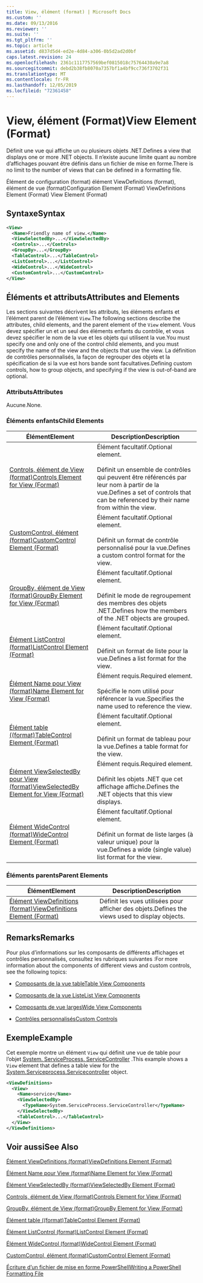 ```yaml
---
title: View, élément (format) | Microsoft Docs
ms.custom: ''
ms.date: 09/13/2016
ms.reviewer: ''
ms.suite: ''
ms.tgt_pltfrm: ''
ms.topic: article
ms.assetid: d837d5d4-ed2e-4d84-a306-0b5d2ad2d0bf
caps.latest.revision: 24
ms.openlocfilehash: 2361c1117757569bef0815018c75764430a9e7a8
ms.sourcegitcommit: debd2b38fb8070a7357bf1a4bf9cc736f3702f31
ms.translationtype: MT
ms.contentlocale: fr-FR
ms.lasthandoff: 12/05/2019
ms.locfileid: "72361458"
---
```

# <a name="view-element-format"></a><span data-ttu-id="97a58-102">View, élément (Format)</span><span class="sxs-lookup"><span data-stu-id="97a58-102">View Element (Format)</span></span>

<span data-ttu-id="97a58-103">Définit une vue qui affiche un ou plusieurs objets .NET.</span><span class="sxs-lookup"><span data-stu-id="97a58-103">Defines a view that displays one or more .NET objects.</span></span> <span data-ttu-id="97a58-104">Il n’existe aucune limite quant au nombre d’affichages pouvant être définis dans un fichier de mise en forme.</span><span class="sxs-lookup"><span data-stu-id="97a58-104">There is no limit to the number of views that can be defined in a formatting file.</span></span>

<span data-ttu-id="97a58-105">Élément de configuration (format) élément ViewDefinitions (format), élément de vue (format)</span><span class="sxs-lookup"><span data-stu-id="97a58-105">Configuration Element (Format) ViewDefinitions Element (Format) View Element (Format)</span></span>

## <a name="syntax"></a><span data-ttu-id="97a58-106">Syntaxe</span><span class="sxs-lookup"><span data-stu-id="97a58-106">Syntax</span></span>

```xml
<View>
  <Name>Friendly name of view.</Name>
  <ViewSelectedBy>...</ViewSelectedBy>
  <Controls>...</Controls>
  <GroupBy>...</GroupBy>
  <TableControl>...</TableControl>
  <ListControl>...</ListControl>
  <WideControl>...</WideControl>
  <CustomControl>...</CustomControl>
</View>
```

## <a name="attributes-and-elements"></a><span data-ttu-id="97a58-107">Éléments et attributs</span><span class="sxs-lookup"><span data-stu-id="97a58-107">Attributes and Elements</span></span>

<span data-ttu-id="97a58-108">Les sections suivantes décrivent les attributs, les éléments enfants et l’élément parent de l’élément `View`.</span><span class="sxs-lookup"><span data-stu-id="97a58-108">The following sections describe the attributes, child elements, and the parent element of the `View` element.</span></span> <span data-ttu-id="97a58-109">Vous devez spécifier un et un seul des éléments enfants du contrôle, et vous devez spécifier le nom de la vue et les objets qui utilisent la vue.</span><span class="sxs-lookup"><span data-stu-id="97a58-109">You must specify one and only one of the control child elements, and you must specify the name of the view and the objects that use the view.</span></span> <span data-ttu-id="97a58-110">La définition de contrôles personnalisés, la façon de regrouper des objets et la spécification de si la vue est hors bande sont facultatives.</span><span class="sxs-lookup"><span data-stu-id="97a58-110">Defining custom controls, how to group objects, and specifying if the view is out-of-band are optional.</span></span>

### <a name="attributes"></a><span data-ttu-id="97a58-111">Attributs</span><span class="sxs-lookup"><span data-stu-id="97a58-111">Attributes</span></span>

<span data-ttu-id="97a58-112">Aucune.</span><span class="sxs-lookup"><span data-stu-id="97a58-112">None.</span></span>

### <a name="child-elements"></a><span data-ttu-id="97a58-113">Éléments enfants</span><span class="sxs-lookup"><span data-stu-id="97a58-113">Child Elements</span></span>

|<span data-ttu-id="97a58-114">Élément</span><span class="sxs-lookup"><span data-stu-id="97a58-114">Element</span></span>|<span data-ttu-id="97a58-115">Description</span><span class="sxs-lookup"><span data-stu-id="97a58-115">Description</span></span>|
|-------------|-----------------|
|[<span data-ttu-id="97a58-116">Controls, élément de View (format)</span><span class="sxs-lookup"><span data-stu-id="97a58-116">Controls Element for View (Format)</span></span>](./controls-element-for-view-format.md)|<span data-ttu-id="97a58-117">Élément facultatif.</span><span class="sxs-lookup"><span data-stu-id="97a58-117">Optional element.</span></span><br /><br /> <span data-ttu-id="97a58-118">Définit un ensemble de contrôles qui peuvent être référencés par leur nom à partir de la vue.</span><span class="sxs-lookup"><span data-stu-id="97a58-118">Defines a set of controls that can be referenced by their name from within the view.</span></span>|
|[<span data-ttu-id="97a58-119">CustomControl, élément (format)</span><span class="sxs-lookup"><span data-stu-id="97a58-119">CustomControl Element (Format)</span></span>](./customcontrol-element-for-groupby-format.md)|<span data-ttu-id="97a58-120">Élément facultatif.</span><span class="sxs-lookup"><span data-stu-id="97a58-120">Optional element.</span></span><br /><br /> <span data-ttu-id="97a58-121">Définit un format de contrôle personnalisé pour la vue.</span><span class="sxs-lookup"><span data-stu-id="97a58-121">Defines a custom control format for the view.</span></span>|
|[<span data-ttu-id="97a58-122">GroupBy, élément de View (format)</span><span class="sxs-lookup"><span data-stu-id="97a58-122">GroupBy Element for View (Format)</span></span>](./groupby-element-for-view-format.md)|<span data-ttu-id="97a58-123">Élément facultatif.</span><span class="sxs-lookup"><span data-stu-id="97a58-123">Optional element.</span></span><br /><br /> <span data-ttu-id="97a58-124">Définit le mode de regroupement des membres des objets .NET.</span><span class="sxs-lookup"><span data-stu-id="97a58-124">Defines how the members of the .NET objects are grouped.</span></span>|
|[<span data-ttu-id="97a58-125">Élément ListControl (format)</span><span class="sxs-lookup"><span data-stu-id="97a58-125">ListControl Element (Format)</span></span>](./listcontrol-element-format.md)|<span data-ttu-id="97a58-126">Élément facultatif.</span><span class="sxs-lookup"><span data-stu-id="97a58-126">Optional element.</span></span><br /><br /> <span data-ttu-id="97a58-127">Définit un format de liste pour la vue.</span><span class="sxs-lookup"><span data-stu-id="97a58-127">Defines a list format for the view.</span></span>|
|[<span data-ttu-id="97a58-128">Élément Name pour View (format)</span><span class="sxs-lookup"><span data-stu-id="97a58-128">Name Element for View (Format)</span></span>](./name-element-for-view-format.md)|<span data-ttu-id="97a58-129">Élément requis.</span><span class="sxs-lookup"><span data-stu-id="97a58-129">Required element.</span></span><br /><br /> <span data-ttu-id="97a58-130">Spécifie le nom utilisé pour référencer la vue.</span><span class="sxs-lookup"><span data-stu-id="97a58-130">Specifies the name used to reference the view.</span></span>|
|[<span data-ttu-id="97a58-131">Élément table ((format)</span><span class="sxs-lookup"><span data-stu-id="97a58-131">TableControl Element (Format)</span></span>](./tablecontrol-element-format.md)|<span data-ttu-id="97a58-132">Élément facultatif.</span><span class="sxs-lookup"><span data-stu-id="97a58-132">Optional element.</span></span><br /><br /> <span data-ttu-id="97a58-133">Définit un format de tableau pour la vue.</span><span class="sxs-lookup"><span data-stu-id="97a58-133">Defines a table format for the view.</span></span>|
|[<span data-ttu-id="97a58-134">Élément ViewSelectedBy pour View (format)</span><span class="sxs-lookup"><span data-stu-id="97a58-134">ViewSelectedBy Element for View (Format)</span></span>](./viewselectedby-element-format.md)|<span data-ttu-id="97a58-135">Élément requis.</span><span class="sxs-lookup"><span data-stu-id="97a58-135">Required element.</span></span><br /><br /> <span data-ttu-id="97a58-136">Définit les objets .NET que cet affichage affiche.</span><span class="sxs-lookup"><span data-stu-id="97a58-136">Defines the .NET objects that this view displays.</span></span>|
|[<span data-ttu-id="97a58-137">Élément WideControl (format)</span><span class="sxs-lookup"><span data-stu-id="97a58-137">WideControl Element (Format)</span></span>](./widecontrol-element-format.md)|<span data-ttu-id="97a58-138">Élément facultatif.</span><span class="sxs-lookup"><span data-stu-id="97a58-138">Optional element.</span></span><br /><br /> <span data-ttu-id="97a58-139">Définit un format de liste larges (à valeur unique) pour la vue.</span><span class="sxs-lookup"><span data-stu-id="97a58-139">Defines a wide (single value) list format for the view.</span></span>|

### <a name="parent-elements"></a><span data-ttu-id="97a58-140">Éléments parents</span><span class="sxs-lookup"><span data-stu-id="97a58-140">Parent Elements</span></span>

|<span data-ttu-id="97a58-141">Élément</span><span class="sxs-lookup"><span data-stu-id="97a58-141">Element</span></span>|<span data-ttu-id="97a58-142">Description</span><span class="sxs-lookup"><span data-stu-id="97a58-142">Description</span></span>|
|-------------|-----------------|
|[<span data-ttu-id="97a58-143">Élément ViewDefinitions (format)</span><span class="sxs-lookup"><span data-stu-id="97a58-143">ViewDefinitions Element (Format)</span></span>](./viewdefinitions-element-format.md)|<span data-ttu-id="97a58-144">Définit les vues utilisées pour afficher des objets.</span><span class="sxs-lookup"><span data-stu-id="97a58-144">Defines the views used to display objects.</span></span>|

## <a name="remarks"></a><span data-ttu-id="97a58-145">Remarks</span><span class="sxs-lookup"><span data-stu-id="97a58-145">Remarks</span></span>

<span data-ttu-id="97a58-146">Pour plus d’informations sur les composants de différents affichages et contrôles personnalisés, consultez les rubriques suivantes :</span><span class="sxs-lookup"><span data-stu-id="97a58-146">For more information about the components of different views and custom controls, see the following topics:</span></span>

- [<span data-ttu-id="97a58-147">Composants de la vue table</span><span class="sxs-lookup"><span data-stu-id="97a58-147">Table View Components</span></span>](./creating-a-table-view.md)

- [<span data-ttu-id="97a58-148">Composants de la vue Liste</span><span class="sxs-lookup"><span data-stu-id="97a58-148">List View Components</span></span>](./creating-a-list-view.md)

- [<span data-ttu-id="97a58-149">Composants de vue larges</span><span class="sxs-lookup"><span data-stu-id="97a58-149">Wide View Components</span></span>](./creating-a-wide-view.md)

- [<span data-ttu-id="97a58-150">Contrôles personnalisés</span><span class="sxs-lookup"><span data-stu-id="97a58-150">Custom Controls</span></span>](./creating-custom-controls.md)

## <a name="example"></a><span data-ttu-id="97a58-151">Exemple</span><span class="sxs-lookup"><span data-stu-id="97a58-151">Example</span></span>

<span data-ttu-id="97a58-152">Cet exemple montre un élément `View` qui définit une vue de table pour l’objet [System. ServiceProcess. ServiceController](/dotnet/api/System.ServiceProcess.ServiceController) .</span><span class="sxs-lookup"><span data-stu-id="97a58-152">This example shows a `View` element that defines a table view for the [System.Serviceprocess.Servicecontroller](/dotnet/api/System.ServiceProcess.ServiceController) object.</span></span>

```xml
<ViewDefinitions>
  <View>
    <Name>service</Name>
    <ViewSelectedBy>
      <TypeName>System.ServiceProcess.ServiceController</TypeName>
    </ViewSelectedBy>
    <TableControl>...</TableControl>
  </View>
</ViewDefinitions>

```

## <a name="see-also"></a><span data-ttu-id="97a58-153">Voir aussi</span><span class="sxs-lookup"><span data-stu-id="97a58-153">See Also</span></span>

[<span data-ttu-id="97a58-154">Élément ViewDefinitions (format)</span><span class="sxs-lookup"><span data-stu-id="97a58-154">ViewDefinitions Element (Format)</span></span>](./viewdefinitions-element-format.md)

[<span data-ttu-id="97a58-155">Élément Name pour View (format)</span><span class="sxs-lookup"><span data-stu-id="97a58-155">Name Element for View (Format)</span></span>](./name-element-for-view-format.md)

[<span data-ttu-id="97a58-156">Élément ViewSelectedBy (format)</span><span class="sxs-lookup"><span data-stu-id="97a58-156">ViewSelectedBy Element (Format)</span></span>](./viewselectedby-element-format.md)

[<span data-ttu-id="97a58-157">Controls, élément de View (format)</span><span class="sxs-lookup"><span data-stu-id="97a58-157">Controls Element for View (Format)</span></span>](./controls-element-for-view-format.md)

[<span data-ttu-id="97a58-158">GroupBy, élément de View (format)</span><span class="sxs-lookup"><span data-stu-id="97a58-158">GroupBy Element for View (Format)</span></span>](./groupby-element-for-view-format.md)

[<span data-ttu-id="97a58-159">Élément table ((format)</span><span class="sxs-lookup"><span data-stu-id="97a58-159">TableControl Element (Format)</span></span>](./tablecontrol-element-format.md)

[<span data-ttu-id="97a58-160">Élément ListControl (format)</span><span class="sxs-lookup"><span data-stu-id="97a58-160">ListControl Element (Format)</span></span>](./listcontrol-element-format.md)

[<span data-ttu-id="97a58-161">Élément WideControl (format)</span><span class="sxs-lookup"><span data-stu-id="97a58-161">WideControl Element (Format)</span></span>](./widecontrol-element-format.md)

[<span data-ttu-id="97a58-162">CustomControl, élément (format)</span><span class="sxs-lookup"><span data-stu-id="97a58-162">CustomControl Element (Format)</span></span>](./customcontrol-element-for-groupby-format.md)

[<span data-ttu-id="97a58-163">Écriture d’un fichier de mise en forme PowerShell</span><span class="sxs-lookup"><span data-stu-id="97a58-163">Writing a PowerShell Formatting File</span></span>](./writing-a-powershell-formatting-file.md)
